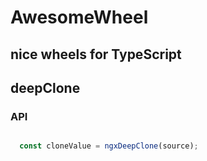 # AwesomeWheel
## nice wheels for TypeScript

## deepClone
### API
```TypeScript

  const cloneValue = ngxDeepClone(source);

```
